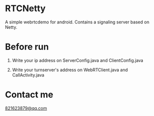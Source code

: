 # RTCNetty
A simple webrtcdemo for android. Contains a signaling server based on Netty.

# Before run

1. Write your ip address on ServerConfig.java and ClientConfig.java

2. Write your turnserver's address on WebRTClient.java and CallActivity.java

# Contact me

821623879@qq.com
